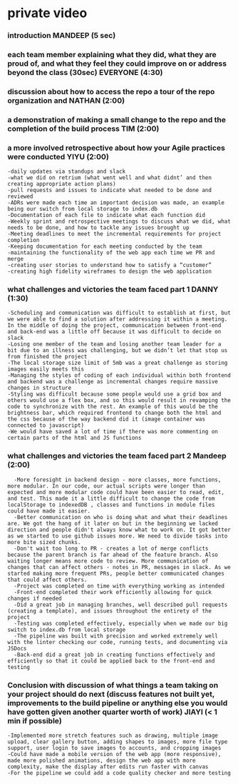 # private video

### introduction MANDEEP (5 sec)

### each team member explaining what they did, what they are proud of, and what they feel they could improve on or address beyond the class (30sec) EVERYONE (4:30)

### discussion about how to access the repo a tour of the repo organization and NATHAN (2:00)

### a demonstration of making a small change to the repo and the completion of the build process TIM (2:00)

### a more involved retrospective about how your Agile practices were conducted YIYU (2:00)
	-daily updates via standups and slack
	-what we did on retrium (what went well and what didnt’ and then creating appropriate action plans)
	-pull requests and issues to indicate what needed to be done and reviewed
	-ADRs were made each time an important decision was made, an example being our switch from local storage to index.db
	-Documentation of each file to indicate what each function did
	-Weekly sprint and retrospective meetings to discuss what we did, what needs to be done, and how to tackle any issues brought up
	-Meeting deadlines to meet the incremental requirements for project completion
	-Keeping documentation for each meeting conducted by the team
	-maintaining the functionality of the web app each time we PR and merge
	-creating user stories to understand how to satisfy a “customer”
	-creating high fidelity wireframes to design the web application
  
### what challenges and victories the team faced part 1 DANNY (1:30)
	-Scheduling and communication was difficult to establish at first, but we were able to find a solution after addressing it within a meeting. In the middle of doing the project, communication between front-end and back-end was a little off because it was difficult to decide on slack
	-Losing one member of the team and losing another team leader for a bit due to an illness was challenging, but we didn’t let that stop us from finished the project
	-The local storage size limit of 5mb was a great challenge as storing images easily meets this
	-Managing the styles of coding of each individual within both frontend and backend was a challenge as incremental changes require massive changes in structure
	-Styling was difficult because some people would use a grid box and others would use a flex box, and so this would result in revamping the code to synchronize with the rest. An example of this would be the brightness bar, which required frontend to change both the html and the css because of the way backend did it (image container was connected to javascript)
	-We would have saved a lot of time if there was more commenting on certain parts of the html and JS functions
	
### what challenges and victories the team faced part 2 Mandeep (2:00)
	  -More foresight in backend design - more classes, more functions, more modular. In our code, our actual scripts were longer than expected and more modular code could have been easier to read, edit, and test. This made it a little difficult to change the code from localStorage to indexedDB , classes and functions in module files could have made it easier.
	  -Better communication on who is doing what and what their deadlines are. We got the hang of it later on but in the beginning we lacked direction and people didn't always know what to work on. It got better as we started to use github issues more. We need to divide tasks into more bite sized chunks.
	  -Don't wait too long to PR - creates a lot of merge conflicts because the parent branch is far ahead of the feature branch. Also waiting longer means more code to review. More communication of changes that can affect others - notes in PR, messages in slack. As we started making more frequent PRs, people better communicated changes that could affect others.
	  -Project was completed on time with everything working as intended
	  -Front-end completed their work efficiently allowing for quick changes if needed
	  -Did a great job in managing branches, well described pull requests (creating a template), and issues throughout the entirety of the project
	  -Testing was completed effectively, especially when we made our big switch to index.db from local storage
	  -The pipeline was built with precision and worked extremely well with the linter checking our code, running tests, and documenting via JSDocs
	  -Back-end did a great job in creating functions effectively and efficiently so that it could be applied back to the front-end and testing

### Conclusion with discussion of what things a team taking on your project should do next (discuss features not built yet, improvements to the build pipeline or anything else you would have gotten given another quarter worth of work) JIAYI (< 1 min if possible)
	-Implemented more stretch features such as drawing, multiple image upload, clear gallery button, adding shapes to images, more file type support, user login to save images to accounts, and cropping images
	-Could have made a mobile version of the web app (more responsive), made more polished animations, design the web app with more complexity, make the display after edits run faster with canvas
	-For the pipeline we could add a code quality checker and more testing



